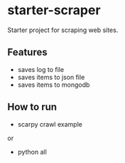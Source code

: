 # starter-scraper

Starter project for scraping web sites.

## Features

* saves log to file
* saves items to json file
* saves items to mongodb

## How to run

* scarpy crawl example

or

* python all
